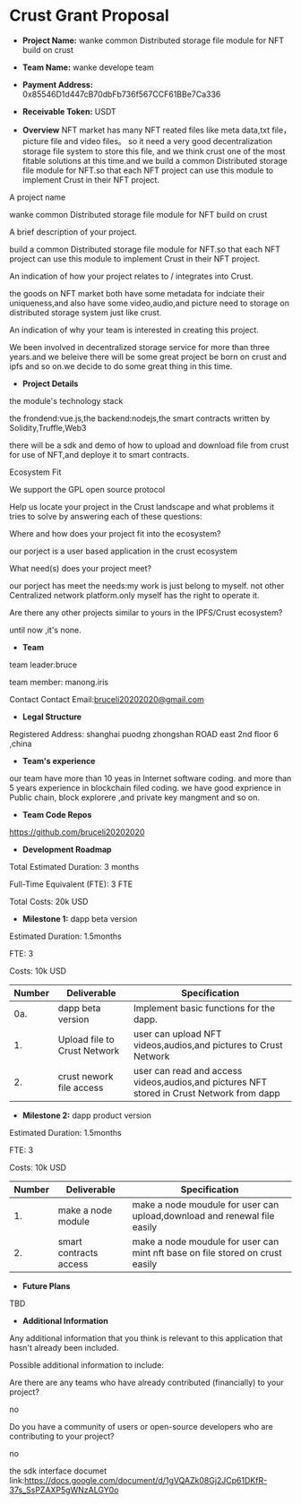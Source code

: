 # Crust Grant Proposal

* **Project Name:** wanke  common Distributed storage file module for NFT build on crust

* **Team Name:**  wanke develope team 

* **Payment Address:** 0x85546D1d447cB70dbFb736f567CCF61BBe7Ca336

* **Receivable Token:** USDT

* **Overview**
NFT market has many NFT reated files like meta data,txt file，picture file and video files。 
so it need a very good decentralization storage file system to store this file, and we think crust one of the most fitable solutions at this time.and we build a common   Distributed storage file module for NFT.so that each NFT project can use this module to implement Crust in their NFT project.


A project name

wanke  common Distributed storage file module for NFT build on crust

A brief description of your project. 

build a common  Distributed storage file module for NFT.so that each NFT project can use this module to implement Crust in their NFT project.

An indication of how your project relates to / integrates into Crust.            

the goods on NFT market  both have some metadata for indciate their uniqueness,and also have some video,audio,and picture need to storage on distributed storage system just like crust.

An indication of why your team is interested in creating this project.           

We been involved in decentralized storage service for more than three years.and we beleive there will be some great project be born on crust and ipfs and so on.we decide to do some great thing in this time.


* **Project Details**

the module's technology stack

the frondend:vue.js,the backend:nodejs,the smart contracts written by Solidity,Truffle,Web3

there will be a sdk and demo of how to upload and download file from crust for use of NFT,and deploye it to smart contracts.

Ecosystem Fit

We support the GPL open source protocol

Help us locate your project in the Crust landscape and what problems it tries to solve by answering each of these questions:

Where and how does your project fit into the ecosystem? 

our porject is a user based application in the crust ecosystem

What need(s) does your project meet?

our porject has meet the needs:my work is just belong to myself. not  other Centralized network platform.only myself has the right to operate it.

Are there any other projects similar to yours in the IPFS/Crust ecosystem?

until now ,it's none.


* **Team**

team leader:bruce

team member: manong.iris

Contact Contact Email:bruceli20202020@gmail.com


* **Legal Structure**

Registered Address: shanghai puodng zhongshan ROAD east 2nd floor 6 ,china


* **Team's experience**

our team have more than 10 yeas in Internet software coding. and more than 5 years experience in blockchain filed coding. we have good exprience in Public chain, block explorere ,and private key mangment and so on.



* **Team Code Repos**

https://github.com/bruceli20202020


* **Development Roadmap**

Total Estimated Duration: 3 months 

Full-Time Equivalent (FTE): 3 FTE 

Total Costs: 20k USD

* **Milestone 1:**  dapp beta version

Estimated Duration: 1.5months

FTE: 3

Costs: 10k USD

| Number | Deliverable                   | Specification                                                |
| ------ | ------------------------------| ------------------------------------------------------------ |
| 0a.    | dapp beta version             | Implement basic functions for the dapp. |
| 1.     | Upload file to Crust Network	 | user can upload NFT videos,audios,and pictures to Crust Network |
| 2.     | crust nework file access      | user can read and access videos,audios,and pictures NFT stored in Crust Network from dapp |

* **Milestone 2:** dapp product version

Estimated Duration: 1.5months

FTE: 3

Costs: 10k USD

| Number | Deliverable                  | Specification                                                |
| ------ | -----------------------------| ------------------------------------------------------------ |
| 1.     | make a node module 	        | make a node moudule for user can upload,download and renewal file easily |
| 2.     | smart contracts access      | make a node moudule for user can mint nft base on file stored on crust easily |

* **Future Plans**

TBD


* **Additional Information**

Any additional information that you think is relevant to this application that hasn't already been included.

Possible additional information to include:

Are there are any teams who have already contributed (financially) to your project? 

no

Do you have a community of users or open-source developers who are contributing to your project?

no

the sdk interface documet link:https://docs.google.com/document/d/1gVQAZk08Gj2JCp61DKfR-37s_SsPZAXP5gWNzALGY0o
